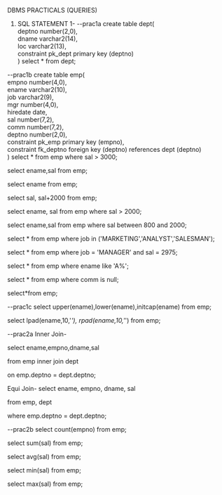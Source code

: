 DBMS PRACTICALS (QUERIES)
1) SQL STATEMENT 1-
--prac1a
create table dept(   
  deptno     number(2,0),   
  dname      varchar2(14),   
  loc        varchar2(13),   
  constraint pk_dept primary key (deptno)   
)
select * from dept;

--prac1b
create table emp(   
  empno    number(4,0),   
  ename    varchar2(10),   
  job      varchar2(9),   
  mgr      number(4,0),   
  hiredate date,   
  sal      number(7,2),   
  comm     number(7,2),   
  deptno   number(2,0),   
  constraint pk_emp primary key (empno),   
  constraint fk_deptno foreign key (deptno) references dept (deptno)   
)
select * from emp where sal > 3000;

select ename,sal from emp;

select ename from emp;

select sal, sal+2000 from emp;

select ename, sal from emp where sal > 2000;

select ename,sal from emp where sal between 800 and 2000;

select * from emp where job in ('MARKETING','ANALYST','SALESMAN');

select * from emp where job = 'MANAGER' and sal = 2975;

select * from emp where ename like 'A%';

select * from emp where comm is null;

select*from emp;

--prac1c
select upper(ename),lower(ename),initcap(ename) from emp;

select lpad(ename,10,'*'), rpad(ename,10,'*') from emp;

--prac2a
Inner Join-

select ename,empno,dname,sal

from emp inner join dept

on emp.deptno = dept.deptno;

Equi Join-
select ename, empno, dname, sal

from emp, dept

where emp.deptno = dept.deptno;

--prac2b
select count(empno) from emp;

select sum(sal) from emp;

select avg(sal) from emp;

select min(sal) from emp;

select max(sal) from emp;

